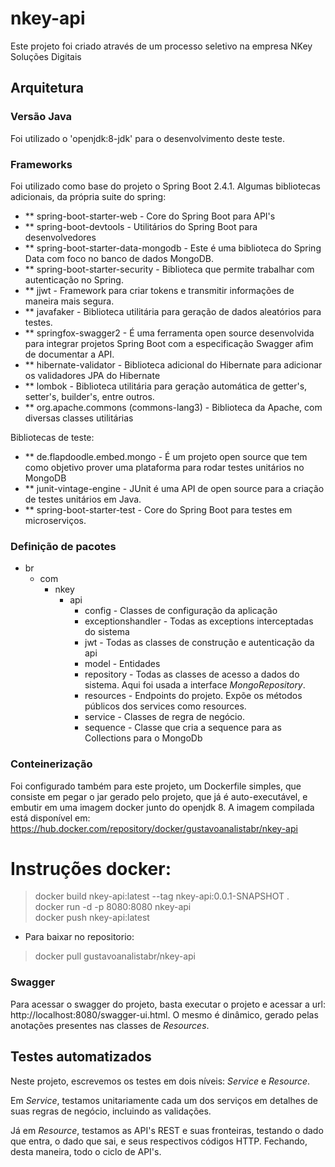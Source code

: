 # nkey-api
Este projeto foi criado através de um processo seletivo na empresa NKey Soluções Digitais

## Arquitetura

### Versão Java

Foi utilizado o 'openjdk:8-jdk' para o desenvolvimento deste teste.

### Frameworks

Foi utilizado como base do projeto o Spring Boot 2.4.1. Algumas bibliotecas adicionais, da própria suite do spring:

* ** spring-boot-starter-web - Core do Spring Boot para API's
* ** spring-boot-devtools - Utilitários do Spring Boot para desenvolvedores
* ** spring-boot-starter-data-mongodb - Este é uma biblioteca do Spring Data com foco no banco de dados MongoDB.
* ** spring-boot-starter-security - Biblioteca que permite trabalhar com autenticação no Spring.
* ** jjwt - Framework para criar tokens e transmitir informações de maneira mais segura.
* ** javafaker - Biblioteca utilitária para geração de dados aleatórios para testes.
* ** springfox-swagger2 - É uma ferramenta open source desenvolvida para integrar projetos Spring Boot com a especificação Swagger afim de documentar a API.
* ** hibernate-validator - Biblioteca adicional do Hibernate para adicionar os validadores JPA do Hibernate
* ** lombok - Biblioteca utilitária para geração automática de getter's, setter's, builder's, entre outros.
* ** org.apache.commons (commons-lang3) - Biblioteca da Apache, com diversas classes utilitárias

Bibliotecas de teste:

* ** de.flapdoodle.embed.mongo - É um projeto open source que tem como objetivo prover uma plataforma para rodar testes unitários no MongoDB
* ** junit-vintage-engine - JUnit é uma API de open source para a criação de testes unitários em Java.
* ** spring-boot-starter-test - Core do Spring Boot para testes em microserviços.


### Definição de pacotes
* br
  * com
    * nkey	
      * api
        * config - Classes de configuração da aplicação
		* exceptionshandler - Todas as exceptions interceptadas do sistema
		* jwt - Todas as classes de construção e autenticação da api
        * model - Entidades
        * repository - Todas as classes de acesso a dados do sistema. Aqui foi usada a interface *MongoRepository*.
        * resources - Endpoints do projeto. Expõe os métodos públicos dos services como resources.
        * service - Classes de regra de negócio. 
		* sequence - Classe que cria a sequence para as Collections para o MongoDb

		
### Conteinerização

Foi configurado também para este projeto, um Dockerfile simples, que consiste em pegar o jar gerado pelo projeto, que já é auto-executável, e embutir em uma imagem docker junto do openjdk 8. A imagem compilada está disponível em: https://hub.docker.com/repository/docker/gustavoanalistabr/nkey-api

# Instruções docker:

> docker build nkey-api:latest --tag nkey-api:0.0.1-SNAPSHOT . <br/>
> docker run -d -p 8080:8080 nkey-api <br/>
> docker push nkey-api:latest <br/>

* Para baixar no repositorio:

> docker pull gustavoanalistabr/nkey-api

### Swagger

Para acessar o swagger do projeto, basta executar o projeto e acessar a url: http://localhost:8080/swagger-ui.html. O mesmo é dinâmico, gerado pelas anotações presentes nas classes de *Resources*.
## Testes automatizados

Neste projeto, escrevemos os testes em dois níveis: *Service* e *Resource*. 

Em *Service*, testamos unitariamente cada um dos serviços em detalhes de suas regras de negócio, incluindo as validações.

Já em *Resource*, testamos as API's REST e suas fronteiras, testando o dado que entra, o dado que sai, e seus respectivos códigos HTTP. Fechando, desta maneira, todo o ciclo de API's.
